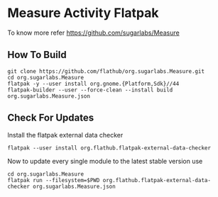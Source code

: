 # Measure Activity Flatpak

To know more refer https://github.com/sugarlabs/Measure

## How To Build

```
git clone https://github.com/flathub/org.sugarlabs.Measure.git
cd org.sugarlabs.Measure
flatpak -y --user install org.gnome.{Platform,Sdk}//44
flatpak-builder --user --force-clean --install build org.sugarlabs.Measure.json
```

## Check For Updates

Install the flatpak external data checker
```
flatpak --user install org.flathub.flatpak-external-data-checker
```

Now to update every single module to the latest stable version use
```
cd org.sugarlabs.Measure
flatpak run --filesystem=$PWD org.flathub.flatpak-external-data-checker org.sugarlabs.Measure.json
```